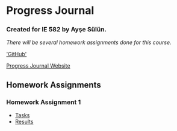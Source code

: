 # **Progress Journal**
### Created for IE 582 by Ayşe Sülün.

_There will be several homework assignments done for this course._

['GitHub'](https://github.com/BU-IE-582/fall21-nulusayse/blob/gh-pages/index.md/)

[Progress Journal Website](https://bu-ie-582.github.io/fall21-nulusayse/) 

## Homework Assignments
### Homework Assignment 1
* [Tasks](files/IE582_Fall20_Homework_1.pdf)
* [Results](https://bu-ie-582.github.io/fall21-nulusayse/files/Homework1.html)
